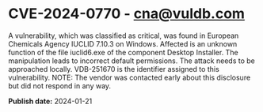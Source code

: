 # CVE-2024-0770 - cna@vuldb.com

A vulnerability, which was classified as critical, was found in European Chemicals Agency IUCLID 7.10.3 on Windows. Affected is an unknown function of the file iuclid6.exe of the component Desktop Installer. The manipulation leads to incorrect default permissions. The attack needs to be approached locally. VDB-251670 is the identifier assigned to this vulnerability. NOTE: The vendor was contacted early about this disclosure but did not respond in any way.

**Publish date:** 2024-01-21
